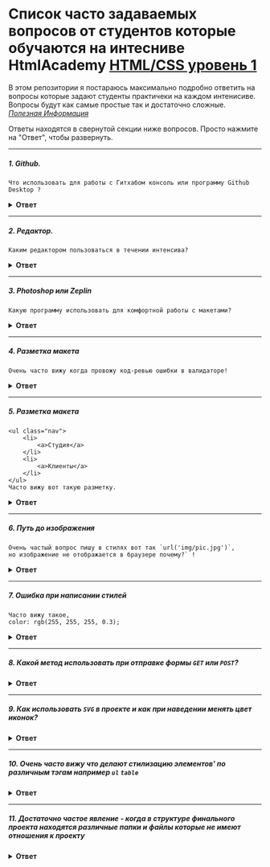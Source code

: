 # Список часто задаваемых вопросов от студентов которые обучаются на интесниве HtmlAcademy [HTML/CSS уровень 1](https://htmlacademy.ru/intensive/htmlcss)
В этом репозитории я постараюсь максимально подробно ответить на вопросы которые задают студенты практичеки на каждом интенисиве.
Вопросы будут как самые простые так и достаточно сложные.<br/>
*[Полезная Информация](https://github.com/senchkim/Help---Html-Css-lvl-1/wiki/%D0%A1%D1%82%D1%80%D0%B0%D0%BD%D0%B8%D1%86%D0%B0-%D1%81-%D0%BF%D0%BE%D0%BB%D0%B5%D0%B7%D0%BD%D0%BE%D0%B9-%D0%B8%D0%BD%D1%84%D0%BE%D1%80%D0%BC%D0%B0%D1%86%D0%B8%D0%B5%D0%B9)*

Ответы находятся в свернутой секции ниже вопросов. Просто нажмите на "Ответ", чтобы развернуть.


---

##### 1. Github.
```
Что использовать для работы с Гитхабом консоль или программу Github Desktop ?
```

<details><summary><b>Ответ</b></summary>
#### Ответ

Однозначного ответа нет(используй программу Github Desktop можно успешно пройти интенсив), но я советую использовать консоль хотя и кажется что это сложно на первый взгляд!
Тут стоить отметить что используя консоль вы будет использовать минимальное количество команд, а именно всего `4`:
- 1: `git status` - проверить какие файлы вы изменили.
- 2: `git add .` - добавить все изменения чтобы `git` отслеживал измененные файлы.
- 3: `git commit -m "имя коммита""` - сделать коммит или же зафиксировать изменения в гите.
- 4: `git push origin master` - собственно отправить изменения в свой репозиторий.

Стоить добавить что если вы будуте учиться и дальше в академии, то без консоли не обойтись дальше будет работа с ветками, надо будет брать изменния из другого репозитория и так далее.
</details>

---

##### 2. Редактор.

```
Каким редактором пользоваться в течении интенсива?
```

<details><summary><b>Ответ</b></summary>

#### Ответ

На лекции советуют использовать либо `Atom` либо `Sublime` - да у них есть преимущества они бесплатные и просты в использовани для нормальной работы придется ставить достаточно много плагинов ( и да их будет достаточно для прохождения интенсива на данном интенсиве),
но если вы планируте серььезно освоить `FrontEnd` разработку то нужно использовать `IDE` типа `WebStorm` или `PhpStorm` у них очень много возможностей которые уже как говорится из `коробки` то есть встроенных по умолчанию таких как консоль, подсветка синтаксиса, форматирование отступов и так далее...<br/>
`Минус IDE платная программа - месяц бесплатного пользования`
</details>

---

##### 3. Photoshop или Zeplin

```
Какую программу использовать для комфортной работы с макетами?
```

<details><summary><b>Ответ</b></summary>

#### Ответ

Однозначно советую `photoshop` пока это стандарт де факто - дает всю нужную и полезную информацию об элементах в макете, 
в том время как `Zeplin` пытается при выборе элемента в макете дать вам и стили сразу хотя это бесполезная информация которая заводит в заблуждение студентов. <br/>
`Минус - фотошоп платный, неделя бесплатного пользования`
</details>

---

##### 4. Разметка макета

```
Очень часто вижу когда провожу код-ревью ошибки в валидаторе!
```

<details><summary><b>Ответ</b></summary>

#### Ответ

Прежде чем приступать к интенсиву я всем очен советую изучить личный кабинет интенсива (а также пройти интерактивные курсы), если что не ясно то спросите у наставника или куратора,
так вот один из разделов интенсива назывется `Критерии` в нем описаны критерии по которым будут проверять ваш проект,
в нем есть критерий `Б5 -Документ проходит проверку на валидность` там даже ссылочка есть на валидатор, так вот перед каждой отравкой проекта на проверку - проверяйте ваш код на валидность!
</details>

---

##### 5. Разметка макета

```
<ul class="nav">
    <li>
        <a>Студия</a>
    </li>
    <li>
        <a>Клиенты</a>
    </li>    
</ul>
Часто вижу вот такую разметку.
```

<details><summary><b>Ответ</b></summary>

#### Ответ
>Во-первых
Не бойтесь добавлять классы в рвзметку.
```
<ul class="nav">
    <li class="nav-item">
        <a class="nav-link">Студия</a>
    </li>
    <li class="nav-item">
        <a class="nav-link">Клиенты</a>
    </li>    
</ul>
```
> Во-вторых<br/>
`.nav a` - не желательно так писать в стилях, потому что стилизовать по тэгу не самая хорошая практика!<br/>
`.nav .nav-link` - стилизация по классу гораздо лучше, как минимум потому что неважно какой тэг у вас там `a` или может `span`, 
что позволяет переиспользовать некоторые блоки вашего кода.
</details>

---

##### 6. Путь до изображения

```
Очень частый вопрос пишу в стилях вот так `url('img/pic.jpg')`, 
но изображение не отображается в браузере почему?` !
```

<details><summary><b>Ответ</b></summary>

#### Ответ

Для начала нужно взглянуть на структуру проекта:
> <папка с вашим проектом>
>> <папка css-стили - здесь находится `style.css`> <br/>
>> <папка img-картинки> <br/>
>> <папка js-скрипты> <br/>
>> <index.html>

Когда в `style.css` вы пишите `url('img/pic.jpg')` - то получается что вы ищите папку `img` внутри папки `css`
естественно ее там нет потому что у вас неверный относительный путь, 
вам нужно попасть в `корневую директорию вашего проекта` - написать нужно вот так `url('../img/pic.jpg')`
команда `../` означает переход на одну диреторию выше в иерархии каталогов, в нашем случае мы выйдем из папки `css` и попадем в корневую директорию. <br/>
*`Заметка` - в файле `index.html` не нужно не нужно никуда переходить, файл расположен в корневой директории
`url('img/pic.jpg')` - данная запись будет прекрасно работать.*

</details>

---

##### 7. Ошибка при написании стилей

```
Часто вижу такое,
color: rgb(255, 255, 255, 0.3);
```

<details><summary><b>Ответ</b></summary>

#### Ответ

Все максимально просто:<br/>
`color: rgb(255, 255, 255);` - `rgb`принимает 3 параметра <br/>
`color: rgba(255, 255, 255, 0.3);`- `rgba` принимает 4 параметра, последним параметром идет прозрачность.

</details>

---

##### 8. Какой метод использовать при отправке формы `GET` или `POST`?


<details><summary><b>Ответ</b></summary>

#### Ответ

Начнем с объяснения: <br/>
`GET` - отправляя данные через этот метод ваши данные будут видны в адресной строке бразуера. <br/>
`POST` - отправляя данные через этот метод ваши данные соответсвенно никто не увидит.<br/>
*Лучше всегда стараться данные пользователя отправлять через метод `POST` дабы избежать утечку данных посторонним лицам.*
 
</details>

---

##### 9. Как использовать `SVG` в проекте и как при наведении менять цвет иконок?


<details><summary><b>Ответ</b></summary>

#### Ответ

1) Иконки `SVG` - можно вставлять в ваш проект через свойство в стилях `background-image` <br/>
2) И так же можно вставлять прямо в верстку `svg` <Ваша иконка> `</svg>` (открыв иконку в вашем редакторе) <br/>
Использовав второй вариант, у Вас появляется возможность влиять на цвет иконки через стили
`svg path { fill: <цвет> }`, тем самым не нужно больше держать в проекте 2 картинки одна
по умолчанию вторая при наведении!
 
</details>

---

##### 10. Очень часто вижу что делают стилизацию элементов' по различным тэгам например `ul` `table`


<details><summary><b>Ответ</b></summary>

#### Ответ

1) На самом деле стилизация по тэгам плохая практика так как у вас теряется модульность, допустим вы пишите
стилизацию по тэгу `p` - сделали его красным и вдруг вам нужно сделать тэг `p` внутри определенного блока допустим синим 
но по дефолту он уже красный и придется переопределять и поэтому нужно стилизовать точечно то есть по `классам`!<br/>
2) Есть дополнительный критерий `Д25` который говорит о том что можно делать стилищацию по тэгам, но только
 по тем что в нем указаны и приведен список тэгов<br/>

</details>

---

##### 11. Достаточно частое явление - когда в структуре финального проекта находятся различные папки и файлы которые не имеют отношения к проекту


<details><summary><b>Ответ</b></summary>

#### Ответ

1) Нужно следить за тем чтобы в финальном проекте не оказалось лишних файлов и папок(часто там находятся - скриншоты макетов / разделяют икокни и картикни на 2 папки...) кроме тех что требуется создать во
 время обучения не интенсиве -  если вам что-то и нужно в процессе разработке, но что бы эти файлы не оказались 
 в вашем репозитории то отметьте эти файлы в `.gitignore`<br/> 
2) Дополниельная информация в критерии `Б14`

---

##### 12. Хотя это и дополнительный критерий, но вопрос частый - где сжимать стили и скрипты?


<details><summary><b>Ответ</b></summary>

#### Ответ

1) Для получения дополнительных баллов нужно минифицировать стили и скрипты. <br/>
2) [Сжатие CSS](https://css-minifier.com/)<br/>
3) [Сжатие JS](https://jscompress.com/)<br/>
4) *Помните что после каждого исправления стилей и скриптов(Ваш наставник попросил что-то изменить или после проверки нужно подправить!) - 
Вам нужно заново их сжимать для поддержания актуального состояния*

</details>

